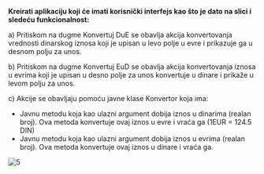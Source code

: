 **Kreirati aplikaciju koji će imati korisnički interfejs kao što je dato na slici i sledeću funkcionalnost:**

a)	Pritiskom na dugme Konvertuj DuE se obavlja akcija konvertovanja vrednosti dinarskog iznosa koji je upisan u levo polje u evre i prikazuje ga u desnom polju za unos.

b)	Pritiskom na dugme Konvertuj EuD se obavlja akcija konvertovanja iznosa u evrima koji je upisan u desno polje za unos konvertuje u dinare i prikaže u levom polju za unos. 

c)	Akcije se obavljaju pomoću javne klase Konvertor koja ima:
-	Javnu metodu koja kao ulazni argument dobija iznos u dinarima (realan broj). Ova metoda konvertuje ovaj iznos u evre i vraća ga (1EUR = 124.5 DIN)
-	Javnu metodu koja kao ulazni argument dobija iznos u evrima (realan broj). Ova metoda konvertuje ovaj iznos u dinare i vraća ga.

![5](https://scontent.fbeg6-1.fna.fbcdn.net/v/t1.15752-9/94025660_1001306193598057_6283989414104268800_n.png?_nc_cat=111&_nc_sid=b96e70&_nc_eui2=AeFt_bpBSSgY39NRmyBxJ2t8lDO9wfZd0YyUM73B9l3RjOLKzQa7KARhxPMB3LcFtHE&_nc_ohc=rvCQYc-6FloAX-uJlJI&_nc_ht=scontent.fbeg6-1.fna&oh=6a16f8b7f5c06e23caff86bfe5934334&oe=5EC3CD72)
